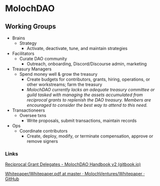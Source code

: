 # MolochDAO

## **Working Groups**

- Brains
    - Strategy
        - Activate, deactivate, tune, and maintain strategies
- Facilitators
    - Curate DAO community
        - Outreach, onboarding, Discord/Discourse admin, marketing
- Treasury Managers
    - Spend money well & grow the treasury
        - Create budgets for contributors, grants, hiring, operations, or other workstreams; farm the treasury
        - *MolochDAO currently lacks an adequate treasury committee or guild tasked with managing the assets accumulated from reciprocal grants to replenish the DAO treasury. Members are encouraged to consider the best way to attend to this need.*
- Transactioneers
    - Oversee txns
        - Write proposals, submit transactions, maintain records
- Ops
    - Coordinate contributors
        - Create, deploy, modify, or terminate compensation, approve or remove signers
        

### Links

[Reciprocal Grant Delegates - MolochDAO Handbook v2 (gitbook.io)](https://molochdao.gitbook.io/handbook/dao-member-policies/member-working-groups/reciprocal-grant-delegates)

[Whitepaper/Whitepaper.pdf at master · MolochVentures/Whitepaper · GitHub](https://github.com/MolochVentures/Whitepaper/blob/master/Whitepaper.pdf)
